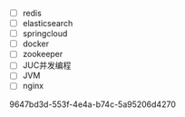- [ ] redis
- [ ] elasticsearch
- [ ] springcloud
- [ ] docker
- [ ] zookeeper
- [ ] JUC并发编程
- [ ] JVM
- [ ] nginx

9647bd3d-553f-4e4a-b74c-5a95206d4270